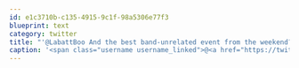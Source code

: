 ```yaml
---
id: e1c3710b-c135-4915-9c1f-98a5306e77f3
blueprint: text
category: twitter
title: "'@LabattBoo And the best band-unrelated event from the weekend?  Trying to live vicariously through ppl that were there!"
caption: '<span class="username username_linked">@<a href="https://twitter.com/LabattBoo" title="b o o l o g i c">LabattBoo</a></span> And the best band-unrelated event from the weekend?  Trying to live vicariously through ppl that were there!'
---
```

